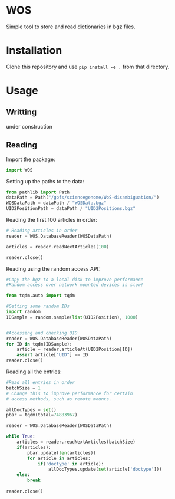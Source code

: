 # WOS
Simple tool to store and read dictionaries in bgz files.

# Installation
Clone this repository and use `pip install -e .` from that directory.

# Usage

## Writting 
under construction

## Reading
Import the package:
```python
import WOS
```

Setting up the paths to the data:
```python
from pathlib import Path
dataPath = Path("/gpfs/sciencegenome/WoS-disambiguation/")
WOSDataPath = dataPath / "WOSData.bgz"
UID2PositionPath = dataPath / "UID2Positions.bgz"
```


Reading the first 100 articles in order:
```python
# Reading articles in order
reader = WOS.DatabaseReader(WOSDataPath)

articles = reader.readNextArticles(100)

reader.close()
```

Reading using the random access API:
```python
#Copy the bgz to a local disk to improve performance
#Random access over network mounted devices is slow!

from tqdm.auto import tqdm

#Getting some random IDs
import random
IDSample = random.sample(list(UID2Position), 1000)


#Accessing and checking UID
reader = WOS.DatabaseReader(WOSDataPath)
for ID in tqdm(IDSample):
    article = reader.articleAt(UID2Position[ID])
    assert article["UID"] == ID
reader.close()
```

Reading all the entries:
```python
#Read all entries in order
batchSize = 1
# Change this to improve performance for certain
# access methods, such as remote mounts.

allDocTypes = set()
pbar = tqdm(total=74883967)

reader = WOS.DatabaseReader(WOSDataPath)

while True:
    articles = reader.readNextArticles(batchSize)
    if(articles):
        pbar.update(len(articles))
        for article in articles:
            if('doctype' in article):
                allDocTypes.update(set(article['doctype']))
    else:
        break
        
reader.close()
```



